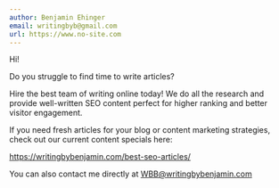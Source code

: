 ```yaml
---
author: Benjamin Ehinger
email: writingbyb@gmail.com
url: https://www.no-site.com
---
```


Hi! 
 
Do you struggle to find time to write articles? 
 
Hire the best team of writing online today! 
We do all the research and provide well-written SEO content perfect for higher ranking and better visitor engagement. 
 
If you need fresh articles for your blog or content marketing strategies, check out our current content specials here: 
 
https://writingbybenjamin.com/best-seo-articles/ 
 
You can also contact me directly at WBB@writingbybenjamin.com